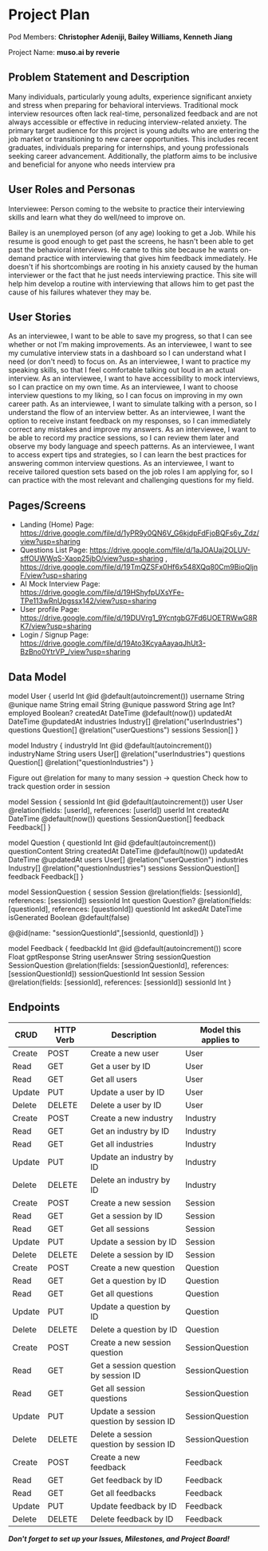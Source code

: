 # Project Plan

Pod Members: **Christopher Adeniji, Bailey Williams, Kenneth Jiang** 

Project Name: **muso.ai by reverie**

## Problem Statement and Description

Many individuals, particularly young adults, experience significant anxiety and stress when preparing for behavioral interviews. Traditional mock interview resources often lack real-time, personalized feedback and are not always accessible or effective in reducing interview-related anxiety. The primary target audience for this project is young adults who are entering the job market or transitioning to new career opportunities. This includes recent graduates, individuals preparing for internships, and young professionals seeking career advancement. Additionally, the platform aims to be inclusive and beneficial for anyone who needs interview pra

## User Roles and Personas

Interviewee: Person coming to the website to practice their interviewing skills and learn what they do well/need to improve on.

Bailey is an unemployed person (of any age) looking to get a Job. While his resume is good enough to get past the screens, he hasn't been able to get past the behavioral interviews. He came to this site because he wants on-demand practice with interviewing that gives him feedback immediately. He doesn't if his shortcombings are rooting in his anxiety caused by the human interviewer or the fact that he just needs interviewing practice. This site will help him develop a routine with interviewing that allows him to get past the cause of his failures whatever they may be.

## User Stories

As an interviewee, I want to be able to save my progress, so that I can see whether or not I'm making improvements.
As an interviewee, I want to see my cumulative interview stats in a dashboard so I can understand what I need (or don't need) to focus on.
As an interviewee, I want to practice my speaking skills, so that I feel comfortable talking out loud in an actual interview.
As an interviewee, I want to have accessibility to mock interviews, so I can practice on my own time.
As an interviewee, I want to choose interview questions to my liking, so I can focus on improving in my own career path.
As an interviewee, I want to simulate talking with a person, so I understand the flow of an interview better.
As an interviewee, I want the option to receive instant feedback on my responses, so I can immediately correct any mistakes and improve my answers.
As an interviewee, I want to be able to record my practice sessions, so I can review them later and observe my body language and speech patterns.
As an interviewee, I want to access expert tips and strategies, so I can learn the best practices for answering common interview questions.
As an interviewee, I want to receive tailored question sets based on the job roles I am applying for, so I can practice with the most relevant and challenging questions for my field.

## Pages/Screens

* Landing (Home) Page: https://drive.google.com/file/d/1yPR9y0QN6V_G6kjdpFdFjoBQFs6y_Zdz/view?usp=sharing 
* Questions List Page: https://drive.google.com/file/d/1aJOAUaj2OLUV-sffOUWWqS-Xaop25jbO/view?usp=sharing , https://drive.google.com/file/d/19TmQZSFx0Hf6x548XQq80Cm9BioQljnF/view?usp=sharing
* AI Mock Interview Page: https://drive.google.com/file/d/19HShyfpUXsYFe-TPe113wRnUpgssx142/view?usp=sharing
* User profile Page: https://drive.google.com/file/d/19DUVrg1_9YcntgbG7Fd6UOETRWwG8RK7/view?usp=sharing
* Login / Signup Page: https://drive.google.com/file/d/19Ato3KcyaAayaqJhUt3-BzBno0YtrVP_/view?usp=sharing

## Data Model

model User {
 userId  Int    @id @default(autoincrement())
 username String  @unique
 name   String
 email   String  @unique
 password String
 age    Int?
 employed Boolean?
 createdAt DateTime @default(now())
 updatedAt DateTime @updatedAt
 industries Industry[] @relation("userIndustries")
 questions Question[] @relation("userQuestions")
 sessions  Session[]
}

model Industry {
 industryId  Int    @id @default(autoincrement())
 industryName String
 users    User[] @relation("userIndustries")
 questions  Question[] @relation("questionIndustries")
}

Figure out @relation for many to many session -> question
Check how to track question order in session

model Session {
  sessionId Int       @id @default(autoincrement())
  user      User      @relation(fields: [userId], references: [userId])
  userId    Int
  createdAt DateTime  @default(now())
  questions SessionQuestion[]
  feedback  Feedback[]
}

model Question {
  questionId      Int       @id @default(autoincrement())
  questionContent String
  createdAt       DateTime  @default(now())
  updatedAt       DateTime  @updatedAt
  users           User[] @relation("userQuestion")
  industries      Industry[] @relation("questionIndustries")
  sessions        SessionQuestion[]
  feedback        Feedback[]
}

model SessionQuestion {
  session    Session  @relation(fields: [sessionId], references: [sessionId])
  sessionId  Int
  question   Question? @relation(fields: [questionId], references: [questionId])
  questionId Int
  askedAt  DateTime
  isGenerated Boolean @default(false)

  @@id(name: "sessionQuestionId",[sessionId, questionId])
}

model Feedback {
 feedbackId Int   @id @default(autoincrement())
 score    Float
 gptResponse String
 userAnswer String
 sessionQuestion  SessionQuestion @relation(fields: [sessionQuestionId], references: [sessionQuestionId])
 sessionQuestionId Int
 session   Session @relation(fields: [sessionId], references: [sessionId])
 sessionId  Int
}

## Endpoints

| CRUD         | HTTP Verb    | Description                             | Model this applies to  |
| ------------ | ------------ | --------------------------------------- | ---------------------- |
| Create       | POST         | Create a new user                       | User                   |
| Read         | GET          | Get a user by ID                        | User                   |
| Read         | GET          | Get all users                           | User                   |
| Update       | PUT          | Update a user by ID                     | User                   |
| Delete       | DELETE       | Delete a user by ID                     | User                   |
| Create       | POST         | Create a new industry                   | Industry               |
| Read         | GET          | Get an industry by ID                   | Industry               |
| Read         | GET          | Get all industries                      | Industry               |
| Update       | PUT          | Update an industry by ID                | Industry               |
| Delete       | DELETE       | Delete an industry by ID                | Industry               |
| Create       | POST         | Create a new session                    | Session                |
| Read         | GET          | Get a session by ID                     | Session                |
| Read         | GET          | Get all sessions                        | Session                |
| Update       | PUT          | Update a session by ID                  | Session                |
| Delete       | DELETE       | Delete a session by ID                  | Session                |
| Create       | POST         | Create a new question                   | Question               |
| Read         | GET          | Get a question by ID                    | Question               |
| Read         | GET          | Get all questions                       | Question               |
| Update       | PUT          | Update a question by ID                 | Question               |
| Delete       | DELETE       | Delete a question by ID                 | Question               |
| Create       | POST         | Create a new session question           | SessionQuestion        |
| Read         | GET          | Get a session question by session ID    | SessionQuestion        |
| Read         | GET          | Get all session questions               | SessionQuestion        |
| Update       | PUT          | Update a session question by session ID | SessionQuestion        |
| Delete       | DELETE       | Delete a session question by session ID | SessionQuestion        |
| Create       | POST         | Create a new feedback                   | Feedback               |
| Read         | GET          | Get feedback by ID                      | Feedback               |
| Read         | GET          | Get all feedbacks                       | Feedback               |
| Update       | PUT          | Update feedback by ID                   | Feedback               |
| Delete       | DELETE       | Delete feedback by ID                   | Feedback               |


***Don't forget to set up your Issues, Milestones, and Project Board!***

